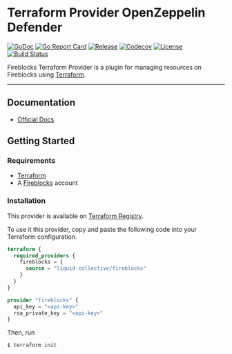 # Terraform Provider OpenZeppelin Defender

[![GoDoc](https://pkg.go.dev/badge/github.com/liquid-collective/terraform-provider-fireblocks.svg)](https://pkg.go.dev/github.com/liquid-collective/terraform-provider-fireblocks)
[![Go Report Card](https://goreportcard.com/badge/github.com/liquid-collective/terraform-provider-fireblocks)](https://goreportcard.com/report/github.com/liquid-collective/terraform-provider-fireblocks)
[![Release](https://img.shields.io/github/v/release/liquid-collective/terraform-provider-fireblocks?logo=terraform&include_prereleases&style=flat-square)](https://github.com/liquid-collective/terraform-provider-fireblocks/releases)
[![Codecov](https://img.shields.io/codecov/c/github/liquid-collective/terraform-provider-fireblocks?logo=codecov&style=flat-square)](https://codecov.io/gh/liquid-collective/terraform-provider-fireblocks)
[![License](https://img.shields.io/github/license/liquid-collective/terraform-provider-fireblocks.svg?logo=fossa&style=flat-square)](https://github.com/liquid-collective/terraform-provider-fireblocks/blob/master/LICENSE)
[![Build Status](https://img.shields.io/github/workflow/status/liquid-collective/terraform-provider-fireblocks/Main/master?logo=github&style=flat-square)](https://github.com/liquid-collective/terraform-provider-fireblocks/actions?query=branch%3Amaster)

Fireblocks Terraform Provider is a plugin for managing resources on Fireblocks using
[Terraform](https://www.terraform.io/).

---

## Documentation

- [Official Docs](https://registry.terraform.io/providers/liquid-collective/fireblocks/latest/docs)

## Getting Started

### Requirements

- [Terraform](https://www.terraform.io/downloads)
- A [Fireblocks](https://fireblocks.com/) account

### Installation

This provider is available on [Terraform Registry](https://registry.terraform.io/). 

To use it this provider, copy and paste the following code into your Terraform configuration.

```terraform
terraform {
  required_providers {
    fireblocks = {
      source = "liquid-collective/fireblocks"
    }
  }
}

provider "fireblocks" {
  api_key = "<api-key>"
  rsa_private_key = "<api-key>"
}
```

Then, run 

```sh
$ terraform init
```
